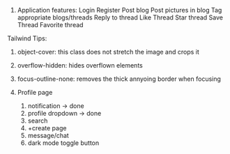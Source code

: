 1. Application features:
    Login
    Register
    Post blog
    Post pictures in blog
    Tag appropriate blogs/threads
    Reply to thread
    Like Thread
    Star thread
    Save Thread
    Favorite thread
    




Tailwind Tips:

1. object-cover: this class does not stretch the image and crops it 
2. overflow-hidden: hides overflown elements 
3. focus-outline-none: removes the thick annyoing border when focusing





1. Profile page
    1. notification -> done
    2. profile dropdown -> done
    3. search 
    4. +create page
    5. message/chat
    6. dark mode toggle button
